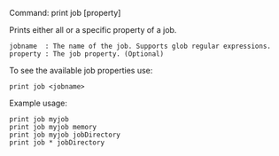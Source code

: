 Command: print job <jobname> [property]

Prints either all or a specific property of a job.

    jobname  : The name of the job. Supports glob regular expressions.
    property : The job property. (Optional)

To see the available job properties use:

    print job <jobname>

Example usage:

    print job myjob
    print job myjob memory
    print job myjob jobDirectory
    print job * jobDirectory
